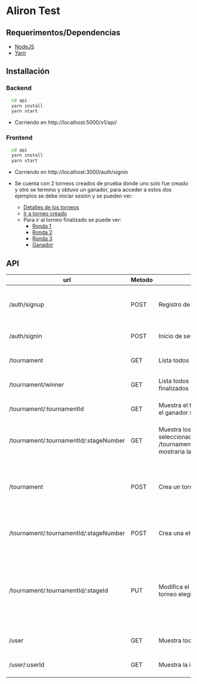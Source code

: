 # Aliron Test

## Requerimentos/Dependencias

- [NodeJS](https://nodejs.org/en/)
- [Yarn](https://classic.yarnpkg.com/en/docs/install/#debian-stable)

## Installación

### Backend

```bash
  cd api
  yarn install
  yarn start
```

- Corriendo en http://localhost:5000/v1/api/

### Frontend

```bash
  cd api
  yarn install
  yarn start
```

- Corriendo en http://localhost:3000/auth/signin

- Se cuenta con 2 torneos creados de prueba donde uno solo fue creado y otro se termino y obtuvo un ganador, para acceder a estos dos ejemplos se debe iniciar sesión y se pueden ver:
  - [Detalles de los torneos](http://localhost:3000/tournament)
  - [Ir a torneo creado](http://localhost:3000/tournament/5f5234a7677def3c5b6a03f8/1)
  - Para ir al torneo finalizado se puede ver:
    - [Ronda 1](http://localhost:3000/tournament/5f50ad6a32e7c5082f6ffc00/1)
    - [Ronda 2](http://localhost:3000/tournament/5f50ad6a32e7c5082f6ffc00/2)
    - [Ronda 3](http://localhost:3000/tournament/5f50ad6a32e7c5082f6ffc00/3)
    - [Ganador](http://localhost:3000/tournament/winner)

## API

| url                                    | Metodo | Descripción                                                                                                                                                          | Params                                                                                          | Permisos                               |
| -------------------------------------- | ------ | -------------------------------------------------------------------------------------------------------------------------------------------------------------------- | ----------------------------------------------------------------------------------------------- | -------------------------------------- |
| /auth/signup                           | POST   | Registro de usuario                                                                                                                                                  | - nombre - apellido - email - usuario - contraseña                                              |                                        |
| /auth/signin                           | POST   | Inicio de sesión                                                                                                                                                     | - usuario - contraseña                                                                          |                                        |
| /tournament                            | GET    | Lista todos los torneos existentes                                                                                                                                   |                                                                                                 | - Debe iniciar sesión                  |
| /tournament/winner                     | GET    | Lista todos los torneos que ya esten finalizados                                                                                                                     |                                                                                                 | - Debe iniciar sesión                  |
| /tournament/:tournamentId              | GET    | Muestra el torneo correspondiente indicando el ganador si el torneo ya finalizo                                                                                      | - el id del torneo                                                                              | - Debe iniciar sesión                  |
| /tournament/:tournamentId/:stageNumber | GET    | Muestra los encuentros en la etapa seleccionada del torneo elegido por ejemplo /tournament/5f5234a7677def3c5b6a03f8/1 mostraria la ronda 1 del torneo con el id dado | - el id del torneo - el número de la ronda o etapa                                              | - Debe iniciar sesión                  |
| /tournament                            | POST   | Crea un torneo                                                                                                                                                       | - nombre del torneo - número de jugadores - jugadores                                           | - Debe iniciar sesión - Debe ser Admin |
| /tournament/:tournamentId/:stageNumber | POST   | Crea una etapa en el torneo correspondiente                                                                                                                          | - el id del torneo - el número de la etapa o ronda                                              | - Debe iniciar sesión - Debe ser admin |
| /tournament/:tournamentId/:stageId     | PUT    | Modifica el resultado de una ronda en un torneo elegido                                                                                                              | - el id del torneo - el id de la ronda o etapa - el score del encuentro (array con dos valores) | - Debe iniciar sesión - Debe ser Admin |
| /user                                  | GET    | Muestra todos los jugadores registrados                                                                                                                              |                                                                                                 | - Debe iniciar sesión                  |
| /user/:userId                          | GET    | Muestra la información de un usuario                                                                                                                                 |                                                                                                 | - Debe iniciar sesión                  |
